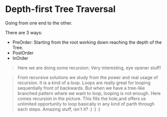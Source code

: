 # Depth-first Tree Traversal
Going from one end to the other. 

There are 3 ways:
 - PreOrder: Starting from the root working down reaching the depth of the Tree.
 - PostOrder
 - InOrder

> Here we are doing some recursion. Very interesting, eye opener stuff!

> From recursive solutions we study from the power and real usage of recursion. It is a kind of a loop. Loops are really great for looping sequentially front of backwards. But when we have a tree-like branched pattern where we want to loop, looping is not enough. Here comes recursion in the picture. This fills the hole,and offers us unlimited opportunity to loop basically in any kind of parth through each steps. Amazing stuff, isn't it? :) :) :)